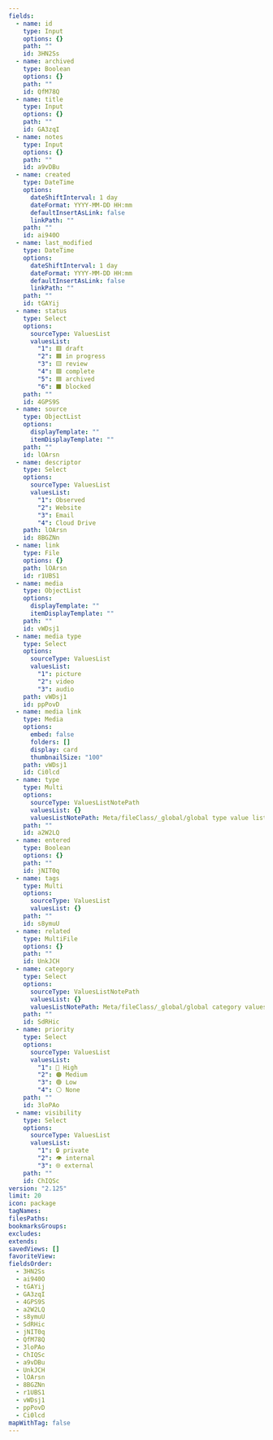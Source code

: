 ```yaml
---
fields:
  - name: id
    type: Input
    options: {}
    path: ""
    id: 3HN2Ss
  - name: archived
    type: Boolean
    options: {}
    path: ""
    id: QfM78Q
  - name: title
    type: Input
    options: {}
    path: ""
    id: GA3zqI
  - name: notes
    type: Input
    options: {}
    path: ""
    id: a9vDBu
  - name: created
    type: DateTime
    options:
      dateShiftInterval: 1 day
      dateFormat: YYYY-MM-DD HH:mm
      defaultInsertAsLink: false
      linkPath: ""
    path: ""
    id: ai940O
  - name: last_modified
    type: DateTime
    options:
      dateShiftInterval: 1 day
      dateFormat: YYYY-MM-DD HH:mm
      defaultInsertAsLink: false
      linkPath: ""
    path: ""
    id: tGAYij
  - name: status
    type: Select
    options:
      sourceType: ValuesList
      valuesList:
        "1": 🟥 draft
        "2": 🟧 in progress
        "3": 🟨 review
        "4": 🟩 complete
        "5": 🟦 archived
        "6": ⬛️ blocked
    path: ""
    id: 4GPS9S
  - name: source
    type: ObjectList
    options:
      displayTemplate: ""
      itemDisplayTemplate: ""
    path: ""
    id: lOArsn
  - name: descriptor
    type: Select
    options:
      sourceType: ValuesList
      valuesList:
        "1": Observed
        "2": Website
        "3": Email
        "4": Cloud Drive
    path: lOArsn
    id: 8BGZNn
  - name: link
    type: File
    options: {}
    path: lOArsn
    id: r1UBS1
  - name: media
    type: ObjectList
    options:
      displayTemplate: ""
      itemDisplayTemplate: ""
    path: ""
    id: vWDsj1
  - name: media type
    type: Select
    options:
      sourceType: ValuesList
      valuesList:
        "1": picture
        "2": video
        "3": audio
    path: vWDsj1
    id: ppPovD
  - name: media link
    type: Media
    options:
      embed: false
      folders: []
      display: card
      thumbnailSize: "100"
    path: vWDsj1
    id: Ci0lcd
  - name: type
    type: Multi
    options:
      sourceType: ValuesListNotePath
      valuesList: {}
      valuesListNotePath: Meta/fileClass/_global/global type value list.md
    path: ""
    id: a2W2LQ
  - name: entered
    type: Boolean
    options: {}
    path: ""
    id: jNIT0q
  - name: tags
    type: Multi
    options:
      sourceType: ValuesList
      valuesList: {}
    path: ""
    id: s8ymuU
  - name: related
    type: MultiFile
    options: {}
    path: ""
    id: UnkJCH
  - name: category
    type: Select
    options:
      sourceType: ValuesListNotePath
      valuesList: {}
      valuesListNotePath: Meta/fileClass/_global/global category values.md
    path: ""
    id: SdRHic
  - name: priority
    type: Select
    options:
      sourceType: ValuesList
      valuesList:
        "1": 🔴 High
        "2": 🟠 Medium
        "3": 🟢 Low
        "4": ⚪ None
    path: ""
    id: 3loPAo
  - name: visibility
    type: Select
    options:
      sourceType: ValuesList
      valuesList:
        "1": 🔒 private
        "2": 👁️ internal
        "3": 🌐 external
    path: ""
    id: ChIQSc
version: "2.125"
limit: 20
icon: package
tagNames: 
filesPaths: 
bookmarksGroups: 
excludes: 
extends: 
savedViews: []
favoriteView: 
fieldsOrder:
  - 3HN2Ss
  - ai940O
  - tGAYij
  - GA3zqI
  - 4GPS9S
  - a2W2LQ
  - s8ymuU
  - SdRHic
  - jNIT0q
  - QfM78Q
  - 3loPAo
  - ChIQSc
  - a9vDBu
  - UnkJCH
  - lOArsn
  - 8BGZNn
  - r1UBS1
  - vWDsj1
  - ppPovD
  - Ci0lcd
mapWithTag: false
---
```

